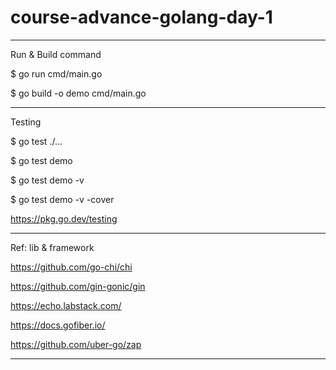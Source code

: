 # course-advance-golang-day-1

----

Run & Build command

$ go run cmd/main.go

$ go build -o demo cmd/main.go

---

Testing

$ go test ./...

$ go test demo

$ go test demo -v

$ go test demo -v -cover

https://pkg.go.dev/testing

---

Ref: lib & framework

https://github.com/go-chi/chi

https://github.com/gin-gonic/gin

https://echo.labstack.com/

https://docs.gofiber.io/

https://github.com/uber-go/zap

---